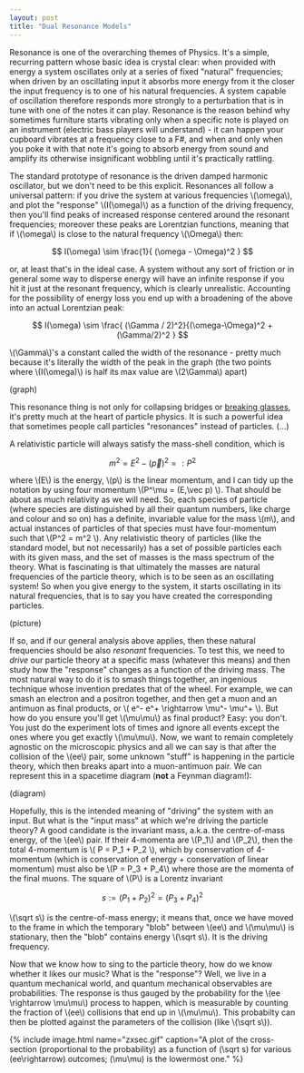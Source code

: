 ```yaml
---
layout: post
title: "Dual Resonance Models"
---
```


Resonance is one of the overarching themes of Physics. It's a simple, recurring pattern whose basic idea is crystal clear: when provided with energy a system oscillates only at a series of fixed "natural" frequencies; when driven by an oscillating input it absorbs more energy from it the closer the input frequency is to one of his natural frequencies. A system capable of oscillation therefore responds more strongly to a perturbation that is in tune with one of the notes it can play. Resonance is the reason behind why sometimes furniture starts vibrating only when a specific note is played on an instrument (electric bass players will understand) - it can happen your cupboard vibrates at a frequency close to a F#, and when and only when you poke it with that note it's going to absorb energy from sound and amplify its otherwise insignificant wobbling until it's practically rattling.

The standard prototype of resonance is the driven damped harmonic oscillator, but we don't need to be this explicit. Resonances all follow a universal pattern: if you drive the system at various frequencies \\(\omega\\), and plot the "response" \\(I(\omega)\\) as a function of the driving frequency, then you'll find peaks of increased response centered around the resonant frequencies; moreover these peaks are Lorentzian functions, meaning that if \\(\omega\\) is close to the natural frequency \\(\Omega\\) then:

$$ I(\omega) \sim \frac{1}{ (\omega - \Omega)^2 } $$

or, at least that's in the ideal case. A system without any sort of friction or in general some way to disperse energy will have an infinite response if you hit it just at the resonant frequency, which is clearly unrealistic. Accounting for the possibility of energy loss you end up with a broadening of the above into an actual Lorentzian peak:

$$ I(\omega) \sim \frac{ (\Gamma / 2)^2}{(\omega-\Omega)^2 + (\Gamma/2)^2 } $$

\\(\Gamma\\)'s a constant called the width of the resonance - pretty much because it's literally the width of the peak in the graph (the two points where \\(I(\omega)\\) is half its max value are \\(2\Gamma\\) apart)

(graph)

This resonance thing is not only for collapsing bridges or [breaking glasses](https://www.youtube.com/watch?v=17tqXgvCN0E), it's pretty much at the heart of particle physics. It is such a powerful idea that sometimes people call particles "resonances" instead of particles. (...)

A relativistic particle will always satisfy the mass-shell condition, which is

$$ m^2 = E^2 - (\vec p)^2 =: P^2 $$

where \\(E\\) is the energy, \\(p\\) is the linear momentum, and I can tidy up the notation by using four momentum \\(P^\mu = (E,\vec p) \\). That should be about as much relativity as we will need. So, each species of particle (where species are distinguished by all their quantum numbers, like charge and colour and so on) has a definite, invariable value for the mass \\(m\\), and actual instances of particles of that species must have four-momentum such that \\(P^2 = m^2 \\). Any relativistic theory of particles (like the standard model, but not necessarily) has a set of possible particles each with its given mass, and the set of masses is the mass spectrum of the theory. What is fascinating is that ultimately the masses are natural frequencies of the particle theory, which is to be seen as an oscillating system! So when you give energy to the system, it starts oscillating in its natural frequencies, that is to say you have created the corresponding particles.

(picture)

If so, and if our general analysis above applies, then these natural frequencies should be also *resonant* frequencies. To test this, we need to *drive* our particle theory at a specific mass (whatever this means) and then study how the "response" changes as a function of the driving mass. The most natural way to do it is to smash things together, an ingenious technique whose invention predates that of the wheel. For example, we can smash an electron and a positron together, and then get a muon and an antimuon as final products, or \\( e^- e^+ \rightarrow \mu^- \mu^+ \\). But how do you ensure you'll get \\(\mu\mu\\) as final product? Easy: you don't. You just do the experiment lots of times and ignore all events except the ones where you get exactly \\(\mu\mu\\). Now, we want to remain completely agnostic on the microscopic physics and all we can say is that after the collision of the \\(ee\\) pair, some unknown "stuff" is happening in the particle theory, which then breaks apart into a muon-antimuon pair. We can represent this in a spacetime diagram (**not** a Feynman diagram!):

(diagram)

Hopefully, this is the intended meaning of "driving" the system with an input. But what is the "input mass" at which we're driving the particle theory? A good candidate is the invariant mass, a.k.a. the centre-of-mass energy, of the \\(ee\\) pair. If their 4-momenta are \\(P_1\\) and \\(P_2\\), then the total 4-momentum is \\( P = P_1 + P_2 \\), which by conservation of 4-momentum (which is conservation of energy + conservation of linear momentum) must also be \\(P = P_3 + P_4\\) where those are the momenta of the final muons. The square of \\(P\\) is a Lorentz invariant

$$ s := (P_1 + P_2)^2 = (P_3 + P_4)^2 $$

\\(\sqrt s\\) is the centre-of-mass energy; it means that, once we have moved to the frame in which the temporary "blob" between \\(ee\\) and \\(\mu\mu\\) is stationary, then the "blob" contains energy \\(\sqrt s\\). It is the driving frequency.

Now that we know how to sing to the particle theory, how do we know whether it likes our music? What is the "response"? Well, we live in a quantum mechanical world, and quantum mechanical observables are probabilities. The response is thus gauged by the probability for the \\(ee \rightarrow \mu\mu\\) process to happen, which is measurable by counting the fraction of \\(ee\\) collisions that end up in \\(\mu\mu\\). This probabilty can then be plotted against the parameters of the collision (like \\(\sqrt s\\)).

{% include image.html name="zxsec.gif" caption="A plot of the cross-section (proportional to the probability) as a function of \(\sqrt s\) for various \(ee\rightarrow\) outcomes; \(\mu\mu\) is the lowermost one." %}


